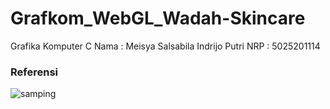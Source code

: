 # Grafkom_WebGL_Wadah-Skincare

Grafika Komputer C
Nama : Meisya Salsabila Indrijo Putri
NRP : 5025201114

### Referensi
![samping](https://user-images.githubusercontent.com/94627623/210086966-0676e208-efae-4899-8735-ba317b609c77.jpeg)
